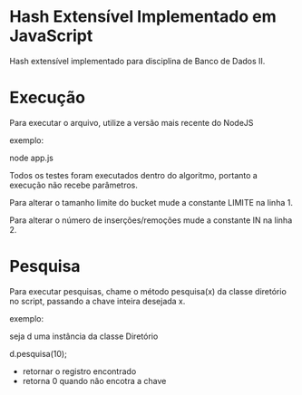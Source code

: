 # Hash Extensível Implementado em JavaScript

Hash extensível implementado para disciplina de Banco de Dados II.

# Execução

Para executar o arquivo, utilize a versão mais recente do NodeJS

exemplo:

node app.js

Todos os testes foram executados dentro do algoritmo, portanto a execução
não recebe parâmetros.

Para alterar o tamanho limite do bucket mude a constante LIMITE na linha 1.

Para alterar o número de inserções/remoções mude a constante IN na linha 2.

# Pesquisa

Para executar pesquisas, chame o método pesquisa(x) da classe diretório
no script, passando a chave inteira desejada x.

exemplo:

seja d uma instância da classe Diretório

d.pesquisa(10); 

- retornar o registro encontrado
- retorna 0 quando não encotra a chave
